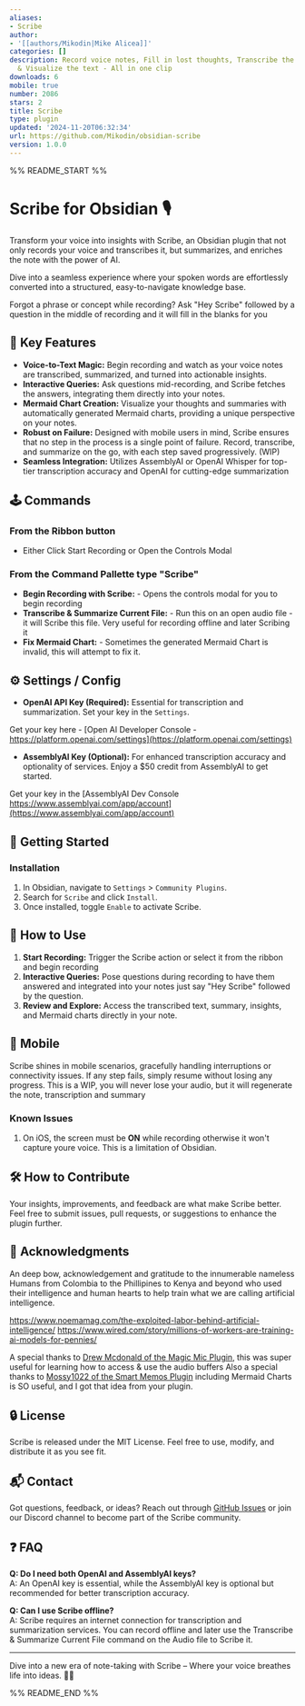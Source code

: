 ```yaml
---
aliases:
- Scribe
author:
- '[[authors/Mikodin|Mike Alicea]]'
categories: []
description: Record voice notes, Fill in lost thoughts, Transcribe the audio, Summarize
  & Visualize the text - All in one clip
downloads: 6
mobile: true
number: 2086
stars: 2
title: Scribe
type: plugin
updated: '2024-11-20T06:32:34'
url: https://github.com/Mikodin/obsidian-scribe
version: 1.0.0
---
```


%% README_START %%

# Scribe for Obsidian 🎙️

Transform your voice into insights with Scribe, an Obsidian plugin that not only records your voice and transcribes it, but summarizes, and enriches the note with the power of AI. 

Dive into a seamless experience where your spoken words are effortlessly converted into a structured, easy-to-navigate knowledge base.  

Forgot a phrase or concept while recording?  Ask "Hey Scribe" followed by a question in the middle of recording and it will fill in the blanks for you

## 🌟 Key Features
- **Voice-to-Text Magic:** Begin recording and watch as your voice notes are transcribed, summarized, and turned into actionable insights.
- **Interactive Queries:** Ask questions mid-recording, and Scribe fetches the answers, integrating them directly into your notes.
- **Mermaid Chart Creation:** Visualize your thoughts and summaries with automatically generated Mermaid charts, providing a unique perspective on your notes.
- **Robust on Failure:** Designed with mobile users in mind, Scribe ensures that no step in the process is a single point of failure. Record, transcribe, and summarize on the go, with each step saved progressively. (WIP)
- **Seamless Integration:** Utilizes AssemblyAI or OpenAI Whisper for top-tier transcription accuracy and OpenAI for cutting-edge summarization

## 🕹️ Commands
### From the Ribbon button
- Either Click Start Recording or Open the Controls Modal
### From the Command Pallette type "Scribe"
- **Begin Recording with Scribe:** - Opens the controls modal for you to begin recording
- **Transcribe & Summarize Current File:** - Run this on an open audio file - it will Scribe this file.  Very useful for recording offline and later Scribing it
- **Fix Mermaid Chart:** - Sometimes the generated Mermaid Chart is invalid, this will attempt to fix it.

## ⚙️ Settings / Config
- **OpenAI API Key (Required):** Essential for transcription and summarization. Set your key in the `Settings`.

Get your key here - [Open AI Developer Console - https://platform.openai.com/settings](https://platform.openai.com/settings)

- **AssemblyAI Key (Optional):** For enhanced transcription accuracy and optionality of services. Enjoy a $50 credit from AssemblyAI to get started.

Get your key in the  [AssemblyAI Dev Console https://www.assemblyai.com/app/account](https://www.assemblyai.com/app/account)

## 🚀 Getting Started

### Installation

1. In Obsidian, navigate to `Settings` > `Community Plugins`.
2. Search for `Scribe` and click `Install`.
3. Once installed, toggle `Enable` to activate Scribe.

## 📖 How to Use

1. **Start Recording:** Trigger the Scribe action or select it from the ribbon and begin recording 
2. **Interactive Queries:** Pose questions during recording to have them answered and integrated into your notes just say "Hey Scribe" followed by the question.
3. **Review and Explore:** Access the transcribed text, summary, insights, and Mermaid charts directly in your note.

## 📱 Mobile

Scribe shines in mobile scenarios, gracefully handling interruptions or connectivity issues. If any step fails, simply resume without losing any progress.
This is a WIP, you will never lose your audio, but it will regenerate the note, transcription and summary

### Known Issues
1. On iOS, the screen must be **ON** while recording otherwise it won't capture youre voice.  This is a limitation of Obsidian.

## 🛠 How to Contribute

Your insights, improvements, and feedback are what make Scribe better. Feel free to submit issues, pull requests, or suggestions to enhance the plugin further.

## 🙏 Acknowledgments

An deep bow, acknowledgement and gratitude to the innumerable nameless Humans from Colombia to the Phillipines to Kenya and beyond who used their intelligence and human hearts to help train what we are calling artificial intelligence.

https://www.noemamag.com/the-exploited-labor-behind-artificial-intelligence/
https://www.wired.com/story/millions-of-workers-are-training-ai-models-for-pennies/


A special thanks to [Drew Mcdonald of the Magic Mic Plugin](https://github.com/drewmcdonald/obsidian-magic-mic), this was super useful for learning how to access & use the audio buffers
Also a special thanks to [Mossy1022 of the Smart Memos Plugin](https://github.com/Mossy1022/Smart-Memos) including Mermaid Charts is SO useful, and I got that idea from your plugin.

## 🔒 License

Scribe is released under the MIT License. Feel free to use, modify, and distribute it as you see fit.

## 📬 Contact

Got questions, feedback, or ideas? Reach out through [GitHub Issues](#) or join our Discord channel to become part of the Scribe community.

## ❓ FAQ

**Q: Do I need both OpenAI and AssemblyAI keys?**  
A: An OpenAI key is essential, while the AssemblyAI key is optional but recommended for better transcription accuracy.

**Q: Can I use Scribe offline?**  
A: Scribe requires an internet connection for transcription and summarization services.  You can record offline and later use the Transcribe & Summarize Current File command on the Audio file to Scribe it.

---

Dive into a new era of note-taking with Scribe – Where your voice breathes life into ideas. 🌈✨

%% README_END %%